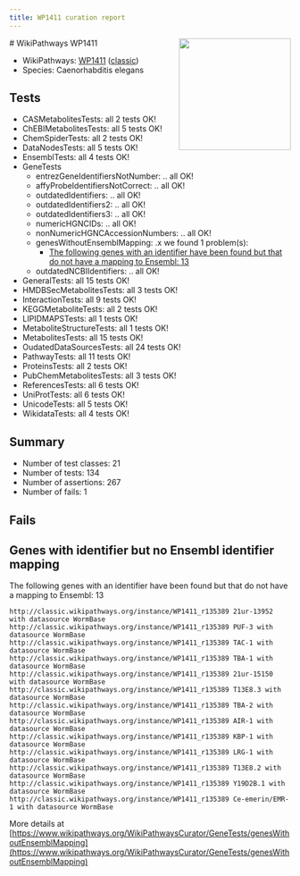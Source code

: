 ```yaml
---
title: WP1411 curation report
---
```


<img style="float: right; width: 200px" src="https://upload.wikimedia.org/wikipedia/commons/thumb/8/83/Wplogo_with_text_500.png/640px-Wplogo_with_text_500.png" />
# WikiPathways WP1411

* WikiPathways: [WP1411](https://wikipathways.org/pathways/WP1411) ([classic](https://classic.wikipathways.org/instance/WP1411))
* Species: Caenorhabditis elegans
## Tests
* CASMetabolitesTests: all 2 tests OK!
* ChEBIMetabolitesTests: all 5 tests OK!
* ChemSpiderTests: all 2 tests OK!
* DataNodesTests: all 5 tests OK!
* EnsemblTests: all 4 tests OK!
* GeneTests
    * entrezGeneIdentifiersNotNumber: .. all OK!
    * affyProbeIdentifiersNotCorrect: .. all OK!
    * outdatedIdentifiers: .. all OK!
    * outdatedIdentifiers2: .. all OK!
    * outdatedIdentifiers3: .. all OK!
    * numericHGNCIDs: .. all OK!
    * nonNumericHGNCAccessionNumbers: .. all OK!
    * genesWithoutEnsemblMapping: .x we found 1 problem(s):
        * [The following genes with an identifier have been found but that do not have a mapping to Ensembl: 13](#c4e54310)
    * outdatedNCBIIdentifiers: .. all OK!
* GeneralTests: all 15 tests OK!
* HMDBSecMetabolitesTests: all 3 tests OK!
* InteractionTests: all 9 tests OK!
* KEGGMetaboliteTests: all 2 tests OK!
* LIPIDMAPSTests: all 1 tests OK!
* MetaboliteStructureTests: all 1 tests OK!
* MetabolitesTests: all 15 tests OK!
* OudatedDataSourcesTests: all 24 tests OK!
* PathwayTests: all 11 tests OK!
* ProteinsTests: all 2 tests OK!
* PubChemMetabolitesTests: all 3 tests OK!
* ReferencesTests: all 6 tests OK!
* UniProtTests: all 6 tests OK!
* UnicodeTests: all 5 tests OK!
* WikidataTests: all 4 tests OK!


## Summary

* Number of test classes: 21
* Number of tests: 134
* Number of assertions: 267
* Number of fails: 1

## Fails

<a name="c4e54310" />

## Genes with identifier but no Ensembl identifier mapping

The following genes with an identifier have been found but that do not have a mapping to Ensembl: 13
```
http://classic.wikipathways.org/instance/WP1411_r135389 21ur-13952 with datasource WormBase
http://classic.wikipathways.org/instance/WP1411_r135389 PUF-3 with datasource WormBase
http://classic.wikipathways.org/instance/WP1411_r135389 TAC-1 with datasource WormBase
http://classic.wikipathways.org/instance/WP1411_r135389 TBA-1 with datasource WormBase
http://classic.wikipathways.org/instance/WP1411_r135389 21ur-15150 with datasource WormBase
http://classic.wikipathways.org/instance/WP1411_r135389 T13E8.3 with datasource WormBase
http://classic.wikipathways.org/instance/WP1411_r135389 TBA-2 with datasource WormBase
http://classic.wikipathways.org/instance/WP1411_r135389 AIR-1 with datasource WormBase
http://classic.wikipathways.org/instance/WP1411_r135389 KBP-1 with datasource WormBase
http://classic.wikipathways.org/instance/WP1411_r135389 LRG-1 with datasource WormBase
http://classic.wikipathways.org/instance/WP1411_r135389 T13E8.2 with datasource WormBase
http://classic.wikipathways.org/instance/WP1411_r135389 Y19D2B.1 with datasource WormBase
http://classic.wikipathways.org/instance/WP1411_r135389 Ce-emerin/EMR-1 with datasource WormBase
```

More details at [https://www.wikipathways.org/WikiPathwaysCurator/GeneTests/genesWithoutEnsemblMapping](https://www.wikipathways.org/WikiPathwaysCurator/GeneTests/genesWithoutEnsemblMapping)

